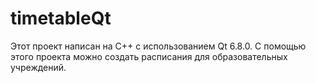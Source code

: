# timetableQt
Этот проект написан на C++ с использованием Qt 6.8.0. С помощью этого проекта можно создать расписания для образовательных учреждений.
